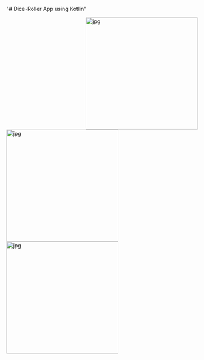 "# Dice-Roller App using Kotlin" 

<img align="right" alt="jpg" src="https://user-images.githubusercontent.com/63442418/144986706-b873d6ad-daa0-4177-b2b3-36dc98fc6369.jpg" width="295px" />
<img align="left" alt="jpg" src="https://user-images.githubusercontent.com/63442418/144986714-01ee7905-e778-4955-970d-a7d4599597a1.jpg" width="295px" />
<img align="left" alt="jpg" src="https://user-images.githubusercontent.com/63442418/144986725-61213599-f2f6-42e1-9d51-2e27639b5577.jpg" width="295px" />


